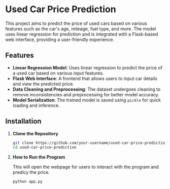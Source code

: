 # Used Car Price Prediction

This project aims to predict the price of used cars based on various features such as the car's age, mileage, fuel type, and more. The model uses linear regression for prediction and is integrated with a Flask-based web interface, providing a user-friendly experience.


## Features

- **Linear Regression Model**: Uses linear regression to predict the price of a used car based on various input features.
- **Flask Web Interface**: A frontend that allows users to input car details and view the predicted price.
- **Data Cleaning and Preprocessing**: The dataset undergoes cleaning to remove inconsistencies and preprocessing for better model accuracy.
- **Model Serialization**: The trained model is saved using `pickle` for quick loading and inference.

## Installation

1. **Clone the Repository**
   ```bash
   git clone https://github.com/your-username/used-car-price-prediction.git
   cd used-car-price-prediction

2. **How to Run the Program**

    This will open the webpage for users to interact with the program and predicy the price.
    ```bash
    python app.py